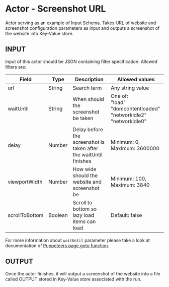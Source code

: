 # Actor - Screenshot URL

Actor serving as an example of Input Schema. Takes URL of website and screenshot configuration parameters as input and outputs a screenshot of the website into Key-Value store.

## INPUT

Input of this actor should be JSON containing filter specification. Allowed filters are:

| Field | Type | Description | Allowed values |
| ----- | ---- | ----------- | -------------- |
| url | String | Search term | Any string value |
| waitUntil | String | When should the screenshot be taken | One of:<br>"load"<br>"domcontentloaded"<br>"networkidle2"<br>"networkidle0" |
| delay | Number | Delay before the screenshot is taken after the waitUntil finishes | Minimum: 0, Maximum: 3600000 |
| viewportWidth | Number | How wide should the website and screenshot be | Minimum: 100, Maximum: 3840 |
| scrollToBottom | Boolean | Scroll to bottom so lazy load items can load | Default: false |

For more information about `waitUntil` parameter please take a look at documentation of [Puppeteers page.goto function](https://github.com/GoogleChrome/puppeteer/blob/v1.10.0/docs/api.md#pagegotourl-options).

## OUTPUT

Once the actor finishes, it will output a screenshot of the website into a file called OUTPUT
stored in Key-Value store associated with the run.
